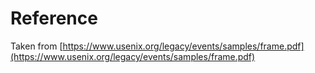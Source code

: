 # Reference

Taken from
[https://www.usenix.org/legacy/events/samples/frame.pdf](https://www.usenix.org/legacy/events/samples/frame.pdf)
